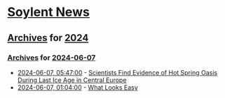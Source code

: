 # [Soylent News](../../../README.md)

## [Archives](../../index.md) for [2024](../index.md)

### [Archives](../../index.md) for [2024-06-07](index.md)

* [2024-06-07, 05:47:00](https://soylentnews.org/article.pl?sid=24/06/06/0259249&from=rss) - [Scientists Find Evidence of Hot Spring Oasis During Last Ice Age in Central Europe](https://soylentnews.org/article.pl?sid=24/06/06/0259249&from=rss)
* [2024-06-07, 01:04:00](https://soylentnews.org/article.pl?sid=24/06/06/0255211&from=rss) - [What Looks Easy](https://soylentnews.org/article.pl?sid=24/06/06/0255211&from=rss)

